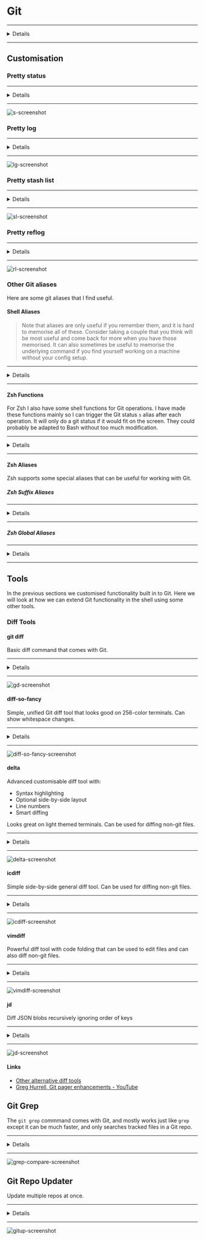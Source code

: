 # Git

---

<Details>
<Summary>Details</Summary>

| Key Info    |                                           |
| :---------- | ----------------------------------------- |
| Install     | [🍺](https://brew.sh/) `brew install git` |
| Usage       | 💲 `git`                                  |
| Config File | ⚙️ `~/.gitconfig`                         |
| Link        | 🌏 git-scm.com                            |

</Details>

---

## Customisation

### Pretty status

---

<Details>
<Summary>Details</Summary>

The `git status` command shows the current state of the repository you are in. I think it is an important command to use often, to check you are committing the right files, or quickly see where your unstaged changes are.

![git-status-screenshot](git-status.jpg)

This command is quite verbose with hints that I don't need to see each time. To see a short version we can use:

```sh
git status -s -b
```

- `-s` for short
- `-b` for showing the branch status on the first line

The flags can be combined like so:

```sh
git status -sb
```

Sometimes it is useful to view only the status of the files in the current directory and below. Like many other Git commands, this can be done by appending a path to the command:

```sh
git status -sb .  # . is the current directory
```

![git-status-sb-screenshot](git-status-sb.jpg)

- The first line shows branch information and how many commits have been made since the last push.
- The left column has the abbreviated status for the file
  - `M` shows a file is modified,
  - `A` shows a file is added (for the first time)
  - `UU` shows a file has merge conflicts
  - `??` shows a file is untracked
  - Red means the file is unstaged
  - Green means the file is staged

#### Git Alias

A Git alias is an alias for a Git sub-command that starts with the `git` prefix. These are stored in `~/.gitconfig`.

We can add a Git alias for our short status command with:

```sh
git config --global alias.sb "status -sb"
```

Now we can use `git sb` to run the same command.

#### Shell Alias

We can optionally make this even shorter by putting a shell alias in `~/.bashrc` for Bash, or `~/.zshrc` for Zsh.

> You can find which shell you are currently runnin with `echo $SHELL`

To add a shell alias for the `git status -sb` command, use:

```sh
alias s="git status -sb"
```

After restarting your shell or reloading your shell config with `source ~/.zshrc`, you can now run the command with `s`. Nice and short!

#### With diff-stat

![git-diff-stat-screenshot](stat.jpg)

We can take the above even further. The `git diff --stat` command shows relative change statistics for each file. With a [small shell script](https://github.com/CallumHoward/dotfiles/blob/master/scripts/git-st) we can combine this with the aliased Git status command.

Copy this script [here](https://github.com/CallumHoward/dotfiles/blob/master/scripts/git-st) and put it somewhere in your `$PATH`. I place it in `~/.local/bin/`, and you can use this code to do the same:

```sh
mkdir -p ~/.local/bin  # Make a folder for scripts
curl https://raw.githubusercontent.com/CallumHoward/dotfiles/master/scripts/git-st -o ~/.local/bin/git-st
chmod +x ~/.local/bin/git-st  # Add execute permissions to the downloaded script
export PATH=$PATH:~/.local/bin  # Add the script folder to your $PATH
```

To make sure this directory is always in your path, add this export command to your `~/.bashrc` or `~/.zshrc`.

```sh
export PATH=$PATH:~/.local/bin
```

Now we should be able to run `git-st` and we will get the combined `git status -sb` and `git diff --stat` output. The last thing to do is update our alias in our `~/.bashrc` or `~/.zshrc`.

```sh
alias s="git-st"
```

Remember to restart your shell or `source ~/.bashrc`.

##### Alternate method

If that doesn't work you can alias directly to the location where you downloaded the script, just remember to `chmod +x ~/.local/bin/git-st` as well:

```sh
alias s="~/.local/bin/git-st"
```

Now there is only one problem I found, if there are many changes to one file, the `git diff --stat` output might wrap around, which looks kind of ugly. Instead we can truncate the output if it exceeds the column width (in characters) of the terminal. This only works for when the command is run however. If the terminal is resized after then there is no way to redraw a command that has already finished.

```sh
git-st | perl -pe "s/^((?:(?>(?:\e\[.*?m)*).){$COLUMNS}).*/\$1\e[m/"
```

#### With fallback to `ls`

![zsh-stats-screenshot](zsh-stats.jpg)

`s` is my most used command, so for me it has become muscle memory. Sometimes I use it compulsively by mistake when I'm not in a Git repository. In this case, `git-st` will just give a message like `fatal: not a git repository (or any of the parent directories): .git`. Instead I thought it would be more useful to silently fall back to `ls` in this case. This can be achieved with the following:

```sh
if command -v git-st > /dev/null 2>&1; then
    alias s='(set -o pipefail && git-st 2>/dev/null | perl -pe "s/^((?:(?>(?:\e\[.*?m)*).){$COLUMNS}).*/\$1\e[m/") || ls'
    alias s.='(set -o pipefail && git-st . 2>/dev/null | perl -pe "s/^((?:(?>(?:\e\[.*?m)*).){$COLUMNS}).*/\$1\e[m/") || ls'
else
    alias s="git sb 2>/dev/null || ls"
fi
```

The caveat here is that we can no longer provide a filepath argument to the s command, so I aliased `s.` to find only the status of the files in the current directory and below. We could get around this limitation with a shell function, an exercise that I will leave to the reader.

</Details>

---

![s-screenshot](s.jpg)

### Pretty log

---

<Details>
<Summary>Details</Summary>

If you run `git log` you can see the history of commits in a Git repo in your [Pager](https://en.wikipedia.org/wiki/Terminal_pager) (probably `less`).
![git log-screenshot](git-log.jpg)

Run this command to add the `git lg` alias to your `~/.gitconfig` file:

```sh
git config --global alias.lg "log --color --graph --pretty=format:'%Cred%h%Creset -%C(yellow)%d%Creset %s %Cgreen(%cr) %C(bold blue)<%an>%Creset' --abbrev-commit"
```

Now you have the command `git lg` to display a pretty formatted and coloured Git log:
![git lg-screenshot](git-lg.jpg)

- Where branches diverge and merge is represented on the left
- The shot commit hash can be used anywhere the long hash can be used
  - eg. `git checkout 481d7b0`
- The commit where the tips of branches, tags and remotes are shown in yellow
- `git log` will still work the same as before to see full details
- You can remove the alias by deleting the relevant line in `~/.gitconfig`

This can optionally be made shorter with some shell aliases (put in `~/.bashrc` or `~/.zshrc`):

```sh
alias lg="git lg"
alias lgs="git lg --stat"   # Show pretty log with statistics on which files changed
alias lgp="git lg -p"       # Show pretty log with patch diff
alias lgh="git lg -n10"     # Show only 10 commits
```

![lgs-lgp-screenshot](lgs-lgp.jpg)

#### Links

Source: [Coder Wall](https://coderwall.com/p/euwpig/a-better-git-log)

</Details>

---

![lg-screenshot](lg.jpg)

### Pretty stash list

---

<Details>
<Summary>Details</Summary>

You can stash unstaged changes in a Git repository with `git stash`, and restore those changes with `git pop`. Here are a few other useful stash related commands:

```sh
git stash push -m "descriptive comment here"  # Add a message to remind you what's in this stash
git stash apply  # Apply the stash (most recent by default) without "popping" it from the list
git stash list   # Show the list (stack) of stashes, most recent at the top
```

Similair to above with Git log, you can add an alias for listing stashes (`git stash list`) with pretty formatting and colours. Run this command to add it to your `~/.gitconfig`:

```sh
git config --global alias.sl "stash list --pretty=format:'%C(red)%h%C(reset) - %C(yellow)(%gd%C(yellow))%C(reset) %<(70,trunc)%s %C(green)(%cr) %C(bold blue)<%an>%C(reset)'"
```

Again, a shell alias can optionally also be added:

```sh
alias sl="git sl"
```

![stash-list-screenshot](stash-list.jpg)

- The reference for each stash shown in yellow can be used in git commands
  - eg. `git show stash@{2}`, `git diff stash@{0} stash@{1}`, `git apply stash@{3}`

Source: [StackOverflow](https://stackoverflow.com/a/38826108/13159693)

</Details>

---

![sl-screenshot](sl.jpg)

### Pretty reflog

---

<Details>
<Summary>Details</Summary>

> _Reference logs, or "reflogs", record when the tips of branches and other references were updated in the local repository._
> -- [Git documentation](https://git-scm.com/docs/git-reflog)

This command is not used as often, but for the sake of completeness it can also be made pretty with similair styling. The unaliased command is `git reflog`. Add an alias to your `~/.gitconfig` with:

```sh
git config --global alias.rl "reflog --pretty=format:'%Cred%h%Creset %C(yellow)%gd%C(reset) %C(auto)%gs%C(reset) %C(green)(%cr)%C(reset) %C(bold blue)<%an>%Creset' --abbrev-commit"
```

And an optional shell alias:

```sh
alias rl="git rl"
```

![reflog-screenshot](reflog.jpg)

#### Links

Source: [StackOverflow](https://stackoverflow.com/a/38826108/13159693)

</Details>

---

![rl-screenshot](rl.jpg)

### Other Git aliases

Here are some git aliases that I find useful.

#### Shell Aliases

> Note that aliases are only useful if you remember them, and it is hard to memorise all of these. Consider taking a couple that you think will be most useful and come back for more when you have those memorised. It can also sometimes be useful to memorise the underlying command if you find yourself working on a machine without your config setup.

---

<Details>
<Summary>Details</Summary>

```sh
alias g="git"
alias gca="git commit --amend"  # In case you forgot to add something to your last commit
alias gcv="git commit -v"  # Write commit message in Vim
alias grv="git remote -v"  # List remotes
alias cob="git checkout -b"  # Check out a new branch like: `cob my-feature`
alias cdg='cd "`git rev-parse --show-toplevel 2>/dev/null | head -1`"'  # cd into git root
alias gd="git diff"
alias gd.="git diff ."
alias gdc="git diff --cached"
alias gdc.="git diff --cached ."
alias gdd="git difftool"  # git diff using the difftool configured in ~/.gitconfig
alias pu="git push -u"  # push and set upstream branch (useful for pushing a local branch for the first time)
alias pull="git pull"
alias show="git show"

# List most recently used branches
alias ba="git for-each-ref --count=30 --sort=-committerdate refs/heads/ --format='%(refname:short)'"
alias baa="git branch -a"  # list all branches including non-local branches on remotes
# Choose a branch to checkout. Requires FZF, diff-so-fancy and xargs
alias cof="ba | grep -v master | fzf --preview='{ git diff --color=always --stat master...{}; git diff --color=always master...{}; } | diff-so-fancy' | xargs git checkout"

# With the following aliases, it is possible to keep a feature branch up to date with master by doing
# `stash && com && pull && co - && gmm && pop`
alias stash="git stash"
alias com="git checkout master"
alias pull="git pull"
alias gmm="git merge master"
alias pop="git stash pop -q && s"
```

</Details>

---

#### Zsh Functions

For Zsh I also have some shell functions for Git operations. I have made these functions mainly so I can trigger the Git status `s` alias after each operation. It will only do a git status if it would fit on the screen. They could probably be adapted to Bash without too much modification.

---

<Details>
<Summary>Details</Summary>

```sh

# Add files with: `a <path1> <path2> <path3>...`
function git_add() {
    if [ "$#" -eq 0 ]; then
        git add .
    else
        git add "$@"
    fi

    if (( `git status -s | wc -l` < $LINES )); then
        s | tail -n +2
    fi
}
alias a="git_add"

# Commit staged files with a message: `cm This is the commit message, quotes not needed`
function cm() {
    nocorrect git commit -m "$*"
    if (( `git status -s | wc -l` < $LINES )); then
        s | tail -n +2
    fi
}

function git_reset() {
    git reset -q "$@"
    if (( `git status -s | wc -l` < $LINES )); then
        s | tail -n +2
    fi
}
alias grs="git_reset"

function git_checkout() {
    git checkout "$@"
    if (( `git status -sb | wc -l` < $LINES )); then
        s
    fi
}
alias co="git_checkout"

# Browse to the current branch in GitHub
function br() {
    if command -v xdg-open > /dev/null 2>&1; then
        bin="xdg-open"
    elif command -v open > /dev/null 2>&1; then
        bin="open"
    fi

    local gitpath=`git rev-parse --show-prefix 2>/dev/null | head -1`
    if [[ gitpath == '' ]]; then return; fi

    local remote="origin"
    if [ "$#" -ne 0 ]; then
        remote="$1"
    fi

    local url=`git remote get-url $remote | head -1`
    if [[ "$url" =~ "@" ]]; then
        url="${url/':'//}"
        url="${url/*\@/https://}"
    fi

    url="${url/".git"}"

    local branch=`git rev-parse --abbrev-ref HEAD | head -1`
    $bin "$url/tree/$branch/$gitpath"
}

# Clone including submodules, using multithreading and then cd into the cloned repo
function clo() {
    git clone --recursive -j4 "$1" && cd *(/om[1])
}
```

</Details>

---

#### Zsh Aliases

Zsh supports some special aliases that can be useful for working with Git.

##### Zsh Suffix Aliases

---

<Details>
<Summary>Details</Summary>

Suffix aliases allow a command to be run if a file with a suffix is given. When cloning a Git repo, the URL usually ends with `.git`. Therefore we can tell Zsh when it sees a plain Git URL ending in `.git` with no command, use the `clo` function defined above.

```sh
alias -s git="clo"
```

</Details>

---

##### Zsh Global Aliases

---

<Details>
<Summary>Details</Summary>

With Zsh's global aliases, we can evaluate commands to insert into a commandline. The following command and FZF can be used to select a branch. It can be used like `co BF`, which will allow you to select a branch interactively with FZF.

```sh
alias -g BF='`git branch | fzf`'
```

If we also source this function in our `~/.zshrc`, we can expand global aliases with `<TAB>`.

```sh
# Automatically Expanding Global Aliases (tab key to expand)
# references: http://blog.patshead.com/2012/11/automatically-expaning-zsh-global-aliases---simplified.html
globalias() {
  if [[ $LBUFFER =~ '[A-Z0-9]+$' ]]; then
    zle _expand_alias
    zle expand-word
  fi
  zle expand-or-complete
}
zle -N globalias
bindkey "^I" globalias                 # tab key to expand globalalias
```

Here are some more global aliases for inserting files based on their Git status. They can be used:

```sh
alias -g GM='`sb . | tail -n +2 | egrep "^\s[MD]" | cut -c 4- | tr "\n" " "`'
alias -g GU='`sb . | tail -n +2 | egrep "^\s?U" | cut -c 4- | tr "\n" " "`'
alias -g GQ='`sb . | tail -n +2 | egrep "^\s?\?" | cut -c 4- | tr "\n" " "`'
```

</Details>

---

## Tools

In the previous sections we customised functionality built in to Git. Here we will look at how we can extend Git functionality in the shell using some other tools.

### Diff Tools

#### git diff

Basic diff command that comes with Git.

---

<Details>
<Summary>Details</Summary>

| Key Info    |                                           |
| :---------- | ----------------------------------------- |
| Install     | [🍺](https://brew.sh/) `brew install git` |
| Usage       | 💲 `git diff`                             |
| Config File | ⚙️ `~/.gitconfig`                         |
| Link        | 🌏 git-scm.com/docs/git-diff              |

Here are some useful aliases that can be used to display diffs for git:

```sh
alias gd="git diff"
alias gdc="git diff --cached"  # Show what has been staged
alias gdd="git difftool"  # You can set the difftool in ~/.gitconfig
alias gdmb="git diff master...HEAD"  # Show changes since branch diverged, same as GitHub PR compare
alias lgmb="lg master...HEAD"  # Show commits since branch diverged
```

Another useful flag to use is `--name-only`, which echos only the names of the files that have changes, for example:

```sh
gdmb --name-only
```

You could then pipe that into [FZF](https://github.com/junegunn/fzf) to filter the list and copy the result with something like:

```sh
gdmb --name-only | fzf -m | tr "\n" " " | pbcopy
vim -p <paste-selected-files-here>
```

This is still a bit to type, but it can be made easier with some Zsh [global aliases](https://blog.lftechnology.com/command-line-productivity-with-zsh-aliases-28b7cebfdff9).

```sh
alias -g NO='--name-only'
alias -g 2L='| tr "\n" " "'  # Convert lines to space-seperated list
alias -g 2R='| tr " " "\n"'  # Convert space-seperated list to lines
alias -g FZ='| fzf -m'  # FZF with multi-selection, then send to the clipboard
alias -g P='| pbcopy'
alais v="vim"
```

Then we can do:

```sh
gdmb NO FZ 2L P
v -p <paste>
```

Actually it is probably easier to use the FZF plugin in Vim, or make an alias for the whole thing.  
Vim could also be easily replaced in the above example with `code` to open the files in VSCode.

</Details>

---

![gd-screenshot](gd.jpg)

#### diff-so-fancy

Simple, unified Git diff tool that looks good on 256-color terminals. Can show whitespace changes.

---

<Details>
<Summary>Details</Summary>

| Key Info    |                                                                                               |
| :---------- | --------------------------------------------------------------------------------------------- |
| Install     | [🍺](https://brew.sh/) `brew install diff-so-fancy`                                           |
| Usage       | 💲 Add command to `~/.gitconfig`, see [here](https://github.com/so-fancy/diff-so-fancy#usage) |
| Config File | ⚙️ `~/.gitconfig`                                                                             |
| Link        | 🌏 github.com/so-fancy/diff-so-fancy                                                          |

</Details>

---

![diff-so-fancy-screenshot](diff-so-fancy.jpg)

#### delta

Advanced customisable diff tool with:

- Syntax highlighting
- Optional side-by-side layout
- Line numbers
- Smart diffing

Looks great on light themed terminals. Can be used for diffing non-git files.

---

<Details>
<Summary>Details</Summary>

| Key Info    |                                                                                                 |
| :---------- | ----------------------------------------------------------------------------------------------- |
| Install     | [🍺](https://brew.sh/) `brew install delta`                                                     |
| Usage       | 💲 Add command to `~/.gitconfig`, see [here](https://github.com/dandavison/delta#configuration) |
| Config File | ⚙️ `~/.gitconfig`                                                                               |
| Link        | 🌏 github.com/dandavison/delta                                                                  |

Delta uses [`bat`](https://github.com/sharkdp/bat) for syntax highlighting. Personally I think in a 256 color terminal it makes the diff harder to read, but with truecolor and a white background it looks quite nice. It also has a `--diff-so-fancy` emulation mode, and when combined with `--side-by-side` this looks quite nice and has the easiest to read diffing algorithm.  
To get this, make sure you have the following in your `~/.gitconfig`:

```conf
[pager]
    diff = delta --side-by-side --diff-so-fancy
```

![delta-diff-so-fancy-side-by-side-screenshot](delta-dsf-sbs.jpg)

</Details>

---

![delta-screenshot](delta.jpg)

#### icdiff

Simple side-by-side general diff tool. Can be used for diffing non-git files.

---

<Details>
<Summary>Details</Summary>

| Key Info    |                                                                                                    |
| :---------- | -------------------------------------------------------------------------------------------------- |
| Install     | [🍺](https://brew.sh/) `brew install icdiff`                                                       |
| Usage       | 💲 Add command to `~/.gitconfig`, see [here](https://github.com/jeffkaufman/icdiff#using-with-git) |
| Config File | ⚙️ `~/.gitconfig`                                                                                  |
| Link        | 🌏 github.com/jeffkaufman/icdiff                                                                   |

</Details>

---

![icdiff-screenshot](icdiff.jpg)

#### vimdiff

Powerful diff tool with code folding that can be used to edit files and can also diff non-git files.

---

<Details>
<Summary>Details</Summary>

| Key Info    |                                                                                                          |
| :---------- | -------------------------------------------------------------------------------------------------------- |
| Install     | [🍺](https://brew.sh/) `brew install vim`                                                                |
| Usage       | 💲 Add command to `~/.gitconfig`, see [here](https://michaelthessel.com/using-vimdiff-as-git-diff-tool/) |
| Config File | ⚙️ `~/.gitconfig` and `~/.vimrc` (or `~/config/nvim/init.vim` if using [NeoVim](https://neovim.io/))     |
| Link        | 🌏 devhints.io/vim-diff                                                                                  |

`vimdiff` is an alias for `vim -d` that is installed with Vim, there is a good chance it comes with your OS.

Set up using the [this](https://michaelthessel.com/using-vimdiff-as-git-diff-tool/) guide.
You can learn more about using Vim by running `vimtutor`, or check out a past CSESoc Vim Workshop [here](https://www.youtube.com/watch?v=jdsfraYakEc).

If you want to use NeoVim instead of Vim for diffing, add this to your `~/.gitconfig`:

```conf
[difftool "vimdiff"]
    cmd = nvim -d $BASE $LOCAL
```

Add the following to your shell config (`~/.bashrc` or `~/.zshrc`) to use Vim for general Git operations like writing commit messages and interactive rebase.

```sh
export EDITOR=vim
```

or

```sh
if command -v nvim > /dev/null 2>&1; then
    export EDITOR=nvim
else
    export EDITOR=vim
fi
```

...to use [NeoVim](https://neovim.io/) with a Vim fallback.

Further reading:

- [Vim universe. Vim as a diff tool - YouTube](https://youtu.be/zEah_HDpHzc)
- [Vimways - The Power of Diff](https://vimways.org/2018/the-power-of-diff/)

</Details>

---

![vimdiff-screenshot](vimdiff.jpg)

#### jd

Diff JSON blobs recursively ignoring order of keys

---

<Details>
<Summary>Details</Summary>

| Key Info    |                                                                                                     |
| :---------- | --------------------------------------------------------------------------------------------------- |
| Install     | [🍺](https://brew.sh/) `brew install jd`                                                            |
| Usage       | 💲 `jd [OPTION]... FILE1 FILE2`, see [here](https://github.com/josephburnett/jd#command-line-usage) |
| Config File | ⚙️ ` -                                                                                              |
| Link        | 🌏 github.com/josephburnett/jd                                                                      |

Diffing JSON files can be interesting because sometimes you will be comparing two JSON blobs with only a few differences, but the ordering is different which can throw off the diffing algorithm and give a messy result:

![vimdiff-json-screenshot](vimdiff-json.jpg)

`jd` will output a diff ignoring the ordering, showing only what was changed and where in the hierarchy it is. We can view the output with some syntax highlighting by piping it into Vim:

```sh
jd a.json b.json | vim +'set ft=diff | g/^@/norm O' -
```

- `vim -` reads input from stdin, so you can pipe commands into it. If using NeoVim you can omit the `-` and it will still work.
- `vim +'<command>'` runs a command in Vim once it is opened
  - `set ft=diff` sets the filetype used for syntax highlighting to be `diff` type.
  - `g/^@/norm O` is to add an extra line between diffs, making it easier to read. Also sets the search pattern to "@" so you can quickly jump between diff chunks with `n` and `N`.

</Details>

---

![jd-screenshot](jd.jpg)

#### Links

- [Other alternative diff tools](https://github.com/dandavison/delta#similar-projects)
- [Greg Hurrell, Git pager enhancements - YouTube](https://youtu.be/Mv_oKbjRT_s)

## Git Grep

The `git grep` commmand comes with Git, and mostly works just like `grep` except it can be much faster, and only searches tracked files in a Git repo.

---

<Details>
<Summary>Details</Summary>

Unlike `grep`, you don't need to specify the `-r` recursive flag, and you don't need to specify a directory.

Here is an example of how different the performance can be (compare the total time).

![grep-benchmark-screenshot](grep-benchmark.jpg)

You can use this alias to format the output so that it is similair to RipGrep:

```sh
alias gg="git grep -i -n --heading --break"
```

- `-i` to ignore case
- `-n` to show line numbers
- `--heading` to group matches by file
- `--break` to add an empty line between grouped file matches

</Details>

---

![grep-compare-screenshot](grep-compare.jpg)

## Git Repo Updater

Update multiple repos at once.

---

<Details>
<Summary>Details</Summary>

Useful if you have a directory of repositories and you don't want to `cd` into each one individually and `pull` each branch.

| Key Info    |                                                                            |
| :---------- | -------------------------------------------------------------------------- |
| Install     | [🍺](https://brew.sh/) `brew install gitup`                                |
| Usage       | 💲 `gitup .`, see [here](https://github.com/earwig/git-repo-updater#usage) |
| Config File | ⚙️ ` -                                                                     |
| Link        | 🌏 github.com/earwig/git-repo-updater                                      |

</Details>

---

![gitup-screenshot](gitup.jpg)
